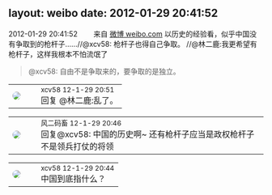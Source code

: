 layout: weibo
date: 2012-01-29 20:41:52
---
<meta name="referrer" content="no-referrer" />

2012-01-29 20:41:52  &nbsp;&nbsp;&nbsp;&nbsp;&nbsp;&nbsp; 来自 <a href="http://weibo.com/" rel="nofollow">微博 weibo.com</a>
以历史的经验看，似乎中国没有争取到的枪杆子……//@xcv58: 枪杆子也得自己争取。 //@林二鹿:我更希望有枪杆子，这样我根本不怕流氓了
>  @xcv58: 自由不是争取来的，要争取的是独立。 ​​​

<table style="width: 100%;">
  <tr>
    <td style="width: 40px;"><img style="border-radius:50%" src="https://tva2.sinaimg.cn/crop.0.0.180.180.50/40e9ea8djw1f4es3a5fupj20500503y9.jpg?KID=imgbed,tva&Expires=1624465805&ssig=BwIGw9jYD8"></td>
    <td colspan="2"><small>xcv58 12-1-29 20:51</small><br/>回复 @林二鹿:乱了。</td>
  </tr>
</table>

<table style="width: 100%;">
  <tr>
    <td style="width: 40px;"><img style="border-radius:50%" src="https://tva3.sinaimg.cn/crop.0.0.639.639.50/6d2a6003jw8f3idy69w2gj20hs0hrt9g.jpg?KID=imgbed,tva&Expires=1624465805&ssig=NIE7ZrxUjo"></td>
    <td colspan="2"><small>风二码畜 12-1-29 20:46</small><br/>回复@xcv58: 中国的历史啊~ 还有枪杆子应当是政权枪杆子不是领兵打仗的将领</td>
  </tr>
</table>

<table style="width: 100%;">
  <tr>
    <td style="width: 40px;"><img style="border-radius:50%" src="https://tva2.sinaimg.cn/crop.0.0.180.180.50/40e9ea8djw1f4es3a5fupj20500503y9.jpg?KID=imgbed,tva&Expires=1624465805&ssig=BwIGw9jYD8"></td>
    <td colspan="2"><small>xcv58 12-1-29 20:44</small><br/>中国到底指什么？</td>
  </tr>
</table>
